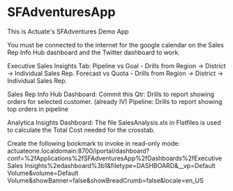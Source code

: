 SFAdventuresApp
===============

This is Actuate's SFAdventures Demo App

You must be connected to the internet for the google calendar on the Sales Rep Info Hub dashboard and the Twitter dashboard to work.

Executive Sales Insights Tab:
	Pipeline vs Goal  - Drills from Region -> District -> Individual Sales Rep.
	Forecast vs Quota - Drills from Region -> District -> Individual Sales Rep.
	
Sales Rep Info Hub Dashboard: 
    Commit this Qtr: 	Drills to report showing orders for selected customer. (already IV)
    Pipeline:			Drills to report showing top orders in pipeline
   
Analytica Insights Dashboard: 
The file SalesAnalysis.xls in Flatfiles is used to calculate the Total Cost needed for the crosstab.
 
    
Create the following bookmark to invoke in read-only mode:
    actuateone.localdomain:8700/iportal/dashboard?conf=%2fApplications%2fSFAdventuresApp%2fDashboards%2fExecutive Sales Insights%2edashboard%3b1&filetype=DASHBOARD&__vp=Default Volume&volume=Default Volume&showBanner=false&showBreadCrumb=false&locale=en_US

 